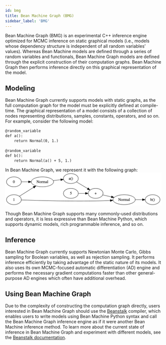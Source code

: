 ```yaml
---
id: bmg
title: Bean Machine Graph (BMG)
sidebar_label: 'BMG'
---
```


<!-- @import "../../header.md" -->

Bean Machine Graph (BMG) is an experimental C++ inference engine optimized for MCMC inference on static graphical models (i.e., models whose dependency structure is independent of all random variables’ values). Whereas Bean Machine models are defined through a series of random variables and functionals, Bean Machine Graph models are defined through the explicit construction of their computation graphs. Bean Machine Graph then performs inference directly on this graphical representation of the model.

## Modeling

Bean Machine Graph currently supports models with static graphs, as the full computation graph for the model must be explicitly defined at compile-time. The graphical representation of a model consists of a collection of nodes representing distributions, samples, constants, operators, and so on. For example, consider the following model:
```
@random_variable
def a():
    return Normal(0, 1.)

@random_variable
def b():
    return Normal(a() + 5, 1.)
```
In Bean Machine Graph, we represent it with the following graph:
![Typical DOT rendering of graph for model above](image.png)

Though Bean Machine Graph supports many commonly-used distributions and operators, it is less expressive than Bean Machine Python, which supports dynamic models, rich programmable inference, and so on.

## Inference

Bean Machine Graph currently supports Newtonian Monte Carlo, Gibbs sampling for Boolean variables, as well as rejection sampling. It performs inference efficiently by taking advantage of the static nature of its models. It also uses its own MCMC-focused automatic differentiation (AD) engine and performs the necessary gradient computations faster than other general-purpose AD engines which often have additional overhead.

## Using Bean Machine Graph

Due to the complexity of constructing the computation graph directly, users interested in Bean Machine Graph should use the [Beanstalk](../beanstalk/beanstalk) compiler, which enables users to write models using Bean Machine Python syntax and call the Bean Machine Graph inference engine as if it were another Bean Machine inference method.
To learn more about the current state of inference in Bean Machine Graph and experiment with different models, see the [Beanstalk documentation](../beanstalk/beanstalk).
